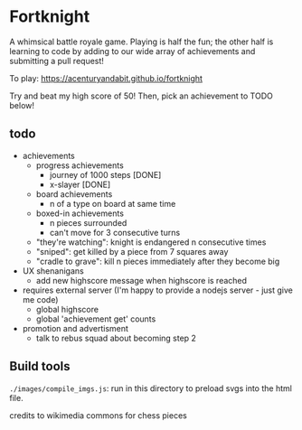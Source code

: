 # Fortknight

A whimsical battle royale game. Playing is half the fun; the other half is learning to code by adding to our wide array of achievements and submitting a pull request!

To play: https://acenturyandabit.github.io/fortknight

Try and beat my high score of 50! Then, pick an achievement to TODO below!



## todo
- achievements
    - progress achievements
        - journey of 1000 steps [DONE]
        - x-slayer [DONE]
    - board achievements
        - n of a type on board at same time
    - boxed-in achievements
        - n pieces surrounded
        - can't move for 3 consecutive turns
    - "they're watching": knight is endangered n consecutive times
    - "sniped": get killed by a piece from 7 squares away
    - "cradle to grave": kill n pieces immediately after they become big 
- UX shenanigans
    - add new highscore message when highscore is reached
- requires external server (I'm happy to provide a nodejs server - just give me code)
    - global highscore
    - global 'achievement get' counts
- promotion and advertisment
    - talk to rebus squad about becoming step 2


## Build tools
`./images/compile_imgs.js`: run in this directory to preload svgs into the html file.

credits to wikimedia commons for chess pieces
